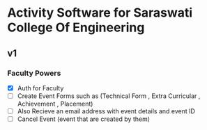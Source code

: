# Activity Software for Saraswati College Of Engineering

## v1

### Faculty Powers

-   [x] Auth for Faculty
-   [ ] Create Event Forms such as (Technical Form , Extra Curricular , Achievement , Placement)
-   [ ] Also Recieve an email address with event details and event ID
-   [ ] Cancel Event (event that are created by them)
